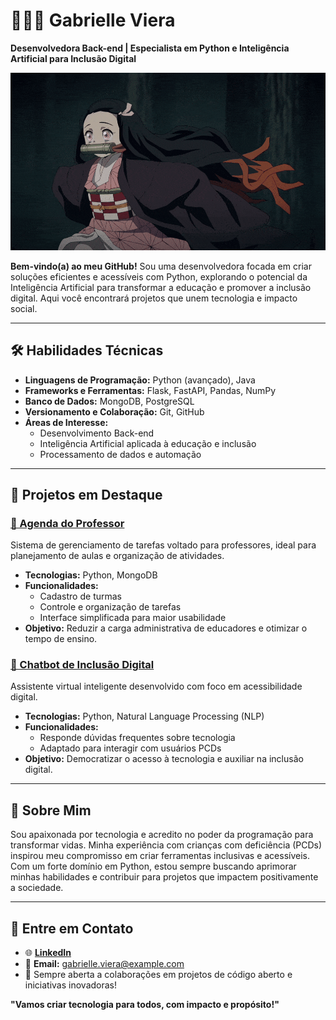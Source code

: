# 👩🏻‍💻 **Gabrielle Viera**  

**Desenvolvedora Back-end | Especialista em Python e Inteligência Artificial para Inclusão Digital**  

![Descrição do GIF](https://raw.githubusercontent.com/gabriellegvp/gabriellegvp/main/nezuko-gif-5.gif)

**Bem-vindo(a) ao meu GitHub!** Sou uma desenvolvedora focada em criar soluções eficientes e acessíveis com Python, explorando o potencial da Inteligência Artificial para transformar a educação e promover a inclusão digital. Aqui você encontrará projetos que unem tecnologia e impacto social.  

---

## 🛠️ **Habilidades Técnicas**

- **Linguagens de Programação:** Python (avançado), Java  
- **Frameworks e Ferramentas:** Flask, FastAPI, Pandas, NumPy  
- **Banco de Dados:** MongoDB, PostgreSQL  
- **Versionamento e Colaboração:** Git, GitHub  
- **Áreas de Interesse:**  
  - Desenvolvimento Back-end  
  - Inteligência Artificial aplicada à educação e inclusão  
  - Processamento de dados e automação  

---

## 🚀 **Projetos em Destaque**

### [📘 Agenda do Professor](https://github.com/gabriellegvp/agenda_professor)  
Sistema de gerenciamento de tarefas voltado para professores, ideal para planejamento de aulas e organização de atividades.  
- **Tecnologias:** Python, MongoDB  
- **Funcionalidades:**  
  - Cadastro de turmas  
  - Controle e organização de tarefas  
  - Interface simplificada para maior usabilidade  
- **Objetivo:** Reduzir a carga administrativa de educadores e otimizar o tempo de ensino.  

### [🤖 Chatbot de Inclusão Digital](https://github.com/gabriellegvp/chatbot_inclusao)  
Assistente virtual inteligente desenvolvido com foco em acessibilidade digital.  
- **Tecnologias:** Python, Natural Language Processing (NLP)  
- **Funcionalidades:**  
  - Responde dúvidas frequentes sobre tecnologia  
  - Adaptado para interagir com usuários PCDs  
- **Objetivo:** Democratizar o acesso à tecnologia e auxiliar na inclusão digital.  

---

## 🌟 **Sobre Mim**

Sou apaixonada por tecnologia e acredito no poder da programação para transformar vidas. Minha experiência com crianças com deficiência (PCDs) inspirou meu compromisso em criar ferramentas inclusivas e acessíveis. Com um forte domínio em Python, estou sempre buscando aprimorar minhas habilidades e contribuir para projetos que impactem positivamente a sociedade.  

---

## 📩 **Entre em Contato**  

- 🌐 **[LinkedIn](https://www.linkedin.com/in/gabrielle-vieira-porto/)**  
- 📧 **Email:** gabrielle.viera@example.com  
- 💬 Sempre aberta a colaborações em projetos de código aberto e iniciativas inovadoras!  

**"Vamos criar tecnologia para todos, com impacto e propósito!"**
